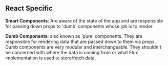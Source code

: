 ## React Specific

**Smart Components**: Are aware of the state of the app and are responsible for
passing down props to 'dumb' components whose job is to render.

**Dumb Components**: also known as 'pure' components. They are responsible for
rendering data that are passed down to them via props.  Dumb components are very
modular and interchangeable.  They shouldn't be concerned with where the data is
coming from or what Flux implementation is used to store/fetch data.

